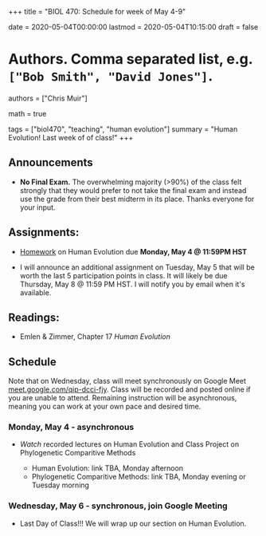 +++
title = "BIOL 470: Schedule for week of May 4-9"

date = 2020-05-04T00:00:00
lastmod = 2020-05-04T10:15:00
draft = false

# Authors. Comma separated list, e.g. `["Bob Smith", "David Jones"]`.
authors = ["Chris Muir"]

math = true

tags = ["biol470", "teaching", "human evolution"]
summary = "Human Evolution! Last week of of class!"
+++

## Announcements

* **No Final Exam.** The overwhelming majority (>90%) of the class felt strongly that they would prefer to not take the final exam and instead use the grade from their best midterm in its place. Thanks everyone for your input.

## Assignments:

* [Homework](https://forms.gle/7MUwSg3c623Zrmqz7) on Human Evolution due **Monday, May 4 @ 11:59PM HST**

* I will announce an additional assignment on Tuesday, May 5 that will be worth the last 5 participation points in class. It will likely be due Thursday, May 8 @ 11:59 PM HST. I will notify you by email when it's available.

## Readings:

* Emlen & Zimmer, Chapter 17 *Human Evolution*

## Schedule

Note that on Wednesday, class will meet synchronously on Google Meet [meet.google.com/qip-dcci-fjy](https://meet.google.com/qip-dcci-fjy). Class will be recorded and posted online if you are unable to attend. Remaining instruction will be asynchronous, meaning you can work at your own pace and desired time.

### Monday, May 4 - asynchronous

* *Watch* recorded lectures on Human Evolution and Class Project on Phylogenetic Comparitive Methods

  - Human Evolution: link TBA, Monday afternoon
  - Phylogenetic Comparitive Methods: link TBA, Monday evening or Tuesday morning
  
### Wednesday, May 6 - synchronous, join Google Meeting

* Last Day of Class!!! We will wrap up our section on Human Evolution.
